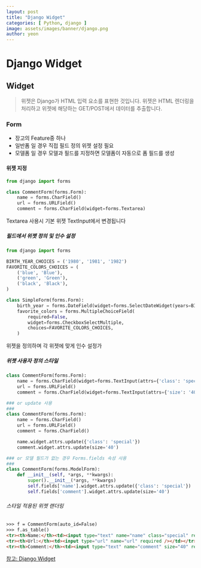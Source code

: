 ```yaml
---
layout: post
title: "Django Widget"
categories: [ Python, django ]
image: assets/images/banner/django.png
author: yeon
---
```


# Django Widget

## Widget
> 위젯은 Django가 HTML 입력 요소를 표현한 것입니다. 위젯은 HTML 렌더링을 처리하고 위젯에 해당하는 GET/POST에서 데이터를 추출합니다.

### Form
- 장고의 Feature중 하나
- 일반폼 일 경우 직접 필드 정의 위젯 설정 필요
- 모델폼 일 경우 모델과 필드를 지정하면 모델폼이 자동으로 폼 필드를 생성

#### 위젯 지정
```python
from django import forms

class CommentForm(forms.Form):
    name = forms.CharField()
    url = forms.URLField()
    comment = forms.CharField(widget=forms.Textarea)
```
Textarea 사용시 기본 위젯 TextInput에서 변경됩니다


##### 필드에서 위젯 정의 및 인수 설정
```python
from django import forms

BIRTH_YEAR_CHOICES = ('1980', '1981', '1982')
FAVORITE_COLORS_CHOICES = (
    ('blue', 'Blue'),
    ('green', 'Green'),
    ('black', 'Black'),
)

class SimpleForm(forms.Form):
    birth_year = forms.DateField(widget=forms.SelectDateWidget(years=BIRTH_YEAR_CHOICES))
    favorite_colors = forms.MultipleChoiceField(
        required=False,
        widget=forms.CheckboxSelectMultiple,
        choices=FAVORITE_COLORS_CHOICES,
    )
```
위젯을 정의하며 각 위젯에 맞게 인수 설정가

##### 위젯 사용자 정의 스타일
```python
class CommentForm(forms.Form):
    name = forms.CharField(widget=forms.TextInput(attrs={'class': 'special'}))
    url = forms.URLField()
    comment = forms.CharField(widget=forms.TextInput(attrs={'size': '40'}))

### or update 사용
###
class CommentForm(forms.Form):
    name = forms.CharField()
    url = forms.URLField()
    comment = forms.CharField()

    name.widget.attrs.update({'class': 'special'})
    comment.widget.attrs.update(size='40')

### or 모델 필드가 없는 경우 Forms.fields 속성 사용
###
class CommentForm(forms.ModelForm):
    def __init__(self, *args, **kwargs):
        super().__init__(*args, **kwargs)
        self.fields['name'].widget.attrs.update({'class': 'special'})
        self.fields['comment'].widget.attrs.update(size='40')

```
###### 스타일 적용된 위젯 랜더링
```HTML
>>> f = CommentForm(auto_id=False)
>>> f.as_table()
<tr><th>Name:</th><td><input type="text" name="name" class="special" required /></td></tr>
<tr><th>Url:</th><td><input type="url" name="url" required /></td></tr>
<tr><th>Comment:</th><td><input type="text" name="comment" size="40" required /></td></tr>
```



[참고: Django Widget](https://docs.djangoproject.com/en/2.0/ref/forms/widgets/)